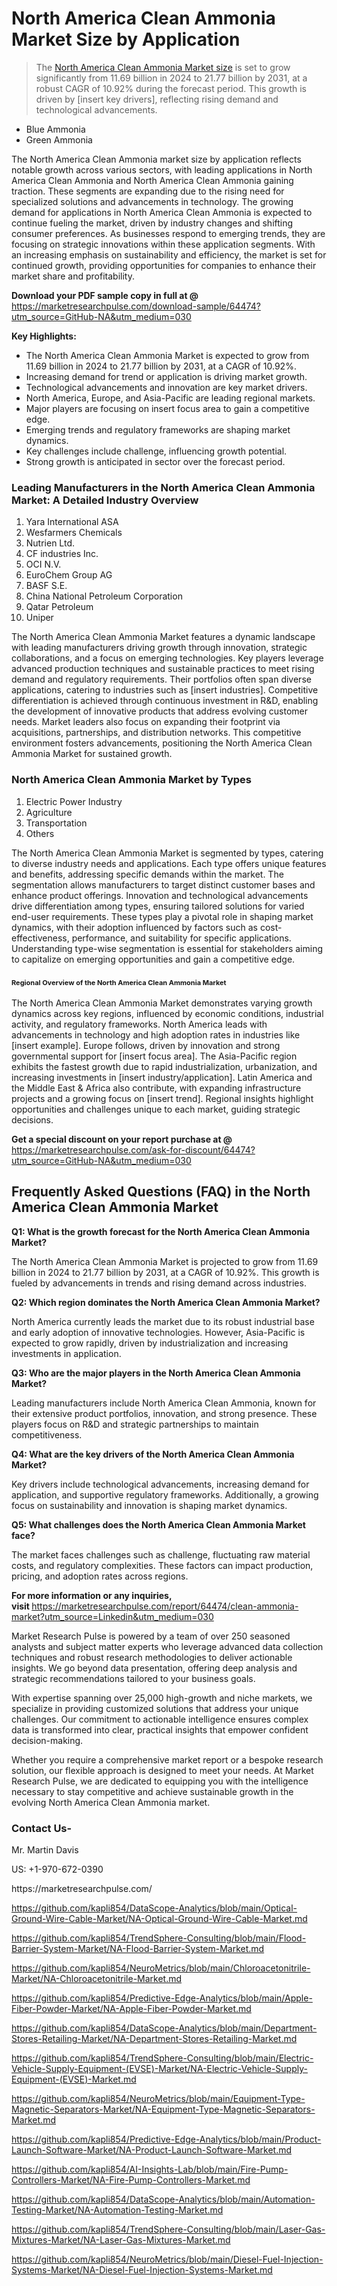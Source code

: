 <h1>North America Clean Ammonia Market&nbsp;Size by Application</h1><blockquote><p>The <a href="https://marketresearchpulse.com/download-sample/64474?utm_source=GitHub-NA&amp;utm_medium=030">North America Clean Ammonia Market size</a> is set to grow significantly from 11.69 billion in 2024 to 21.77 billion by 2031, at a robust CAGR of 10.92% during the forecast period. This growth is driven by [insert key drivers], reflecting rising demand and technological advancements.</p></blockquote><ul><li>Blue Ammonia<li> Green Ammonia</li></ul><p>The North America Clean Ammonia market size by application reflects notable growth across various sectors, with leading applications in North America Clean Ammonia and North America Clean Ammonia gaining traction. These segments are expanding due to the rising need for specialized solutions and advancements in technology. The growing demand for applications in North America Clean Ammonia is expected to continue fueling the market, driven by industry changes and shifting consumer preferences. As businesses respond to emerging trends, they are focusing on strategic innovations within these application segments. With an increasing emphasis on sustainability and efficiency, the market is set for continued growth, providing opportunities for companies to enhance their market share and profitability.</p><p><strong>Download your PDF sample copy in full at @ </strong><a href="https://marketresearchpulse.com/download-sample/64474?utm_source=GitHub-NA&amp;utm_medium=030">https://marketresearchpulse.com/download-sample/64474?utm_source=GitHub-NA&amp;utm_medium=030</a></p><p><strong>Key Highlights: </strong></p><ul><li>The North America Clean Ammonia Market is expected to grow from 11.69 billion in 2024 to 21.77 billion by 2031, at a CAGR of 10.92%.</li><li>Increasing demand for trend or application is driving market growth.</li><li>Technological advancements and innovation are key market drivers.</li><li>North America, Europe, and Asia-Pacific are leading regional markets.</li><li>Major players are focusing on insert focus area to gain a competitive edge.</li><li>Emerging trends and regulatory frameworks are shaping market dynamics.</li><li>Key challenges include challenge, influencing growth potential.</li><li>Strong growth is anticipated in sector over the forecast period.</li></ul><h3>Leading Manufacturers in the North America Clean Ammonia Market: A Detailed Industry Overview</h3><ol><li>Yara International ASA</li><li>Wesfarmers Chemicals</li><li>Nutrien Ltd.</li><li>CF industries Inc.</li><li>OCI N.V.</li><li>EuroChem Group AG</li><li>BASF S.E.</li><li>China National Petroleum Corporation</li><li>Qatar Petroleum</li><li>Uniper</li></ol><div class="flex max-w-full flex-col flex-grow"><div class="min-h-8 text-message flex w-full flex-col items-end gap-2 whitespace-normal break-words [.text-message+&amp;]:mt-5" dir="auto" data-message-author-role="assistant" data-message-id="fd8432e4-4910-450d-b182-61b7bfb0a01f" data-message-model-slug="gpt-4o"><div class="flex w-full flex-col gap-1 empty:hidden first:pt-[3px]"><div class="markdown prose w-full break-words dark:prose-invert light"><p>The North America Clean Ammonia Market features a dynamic landscape with leading manufacturers driving growth through innovation, strategic collaborations, and a focus on emerging technologies. Key players leverage advanced production techniques and sustainable practices to meet rising demand and regulatory requirements. Their portfolios often span diverse applications, catering to industries such as [insert industries]. Competitive differentiation is achieved through continuous investment in R&amp;D, enabling the development of innovative products that address evolving customer needs. Market leaders also focus on expanding their footprint via acquisitions, partnerships, and distribution networks. This competitive environment fosters advancements, positioning the North America Clean Ammonia Market for sustained growth.</p></div></div></div></div><h3>North America Clean Ammonia Market by Types</h3><ol><li>Electric Power Industry<li> Agriculture<li> Transportation<li> Others</li></ol><div class="flex max-w-full flex-col flex-grow"><div class="min-h-8 text-message flex w-full flex-col items-end gap-2 whitespace-normal break-words [.text-message+&amp;]:mt-5" dir="auto" data-message-author-role="assistant" data-message-id="084470be-0bb7-4664-bddf-5156b4f41249" data-message-model-slug="gpt-4o-mini"><div class="flex w-full flex-col gap-1 empty:hidden first:pt-[3px]"><div class="markdown prose w-full break-words dark:prose-invert light"><p>The North America Clean Ammonia Market is segmented by types, catering to diverse industry needs and applications. Each type offers unique features and benefits, addressing specific demands within the market. The segmentation allows manufacturers to target distinct customer bases and enhance product offerings. Innovation and technological advancements drive differentiation among types, ensuring tailored solutions for varied end-user requirements. These types play a pivotal role in shaping market dynamics, with their adoption influenced by factors such as cost-effectiveness, performance, and suitability for specific applications. Understanding type-wise segmentation is essential for stakeholders aiming to capitalize on emerging opportunities and gain a competitive edge.</p></div></div></div></div><h3><span style="font-size: 11px;">Regional Overview of the North America Clean Ammonia Market</span></h3><div class="flex max-w-full flex-col flex-grow"><div class="min-h-8 text-message flex w-full flex-col items-end gap-2 whitespace-normal break-words [.text-message+&amp;]:mt-5" dir="auto" data-message-author-role="assistant" data-message-id="e9038762-ce64-4e30-91c9-9bd413514231" data-message-model-slug="gpt-4o-mini"><div class="flex w-full flex-col gap-1 empty:hidden first:pt-[3px]"><div class="markdown prose w-full break-words dark:prose-invert light"><p>The North America Clean Ammonia Market demonstrates varying growth dynamics across key regions, influenced by economic conditions, industrial activity, and regulatory frameworks. North America leads with advancements in technology and high adoption rates in industries like [insert example]. Europe follows, driven by innovation and strong governmental support for [insert focus area]. The Asia-Pacific region exhibits the fastest growth due to rapid industrialization, urbanization, and increasing investments in [insert industry/application]. Latin America and the Middle East &amp; Africa also contribute, with expanding infrastructure projects and a growing focus on [insert trend]. Regional insights highlight opportunities and challenges unique to each market, guiding strategic decisions.</p></div></div></div></div><p><strong>Get a special discount on your report purchase at @ </strong><a href="https://marketresearchpulse.com/ask-for-discount/64474?utm_source=GitHub-NA&amp;utm_medium=030">https://marketresearchpulse.com/ask-for-discount/64474?utm_source=GitHub-NA&amp;utm_medium=030</a></p><h2>Frequently Asked Questions (FAQ) in the North America Clean Ammonia Market</h2><p><strong>Q1: What is the growth forecast for the North America Clean Ammonia Market?</strong></p><p>The North America Clean Ammonia Market is projected to grow from 11.69 billion in 2024 to 21.77 billion by 2031, at a CAGR of 10.92%. This growth is fueled by advancements in trends and rising demand across industries.</p><p><strong>Q2: Which region dominates the North America Clean Ammonia Market?</strong></p><p>North America currently leads the market due to its robust industrial base and early adoption of innovative technologies. However, Asia-Pacific is expected to grow rapidly, driven by industrialization and increasing investments in application.</p><p><strong>Q3: Who are the major players in the North America Clean Ammonia Market?</strong></p><p>Leading manufacturers include North America Clean Ammonia, known for their extensive product portfolios, innovation, and strong presence. These players focus on R&amp;D and strategic partnerships to maintain competitiveness.</p><p><strong>Q4: What are the key drivers of the North America Clean Ammonia Market?</strong></p><p>Key drivers include technological advancements, increasing demand for application, and supportive regulatory frameworks. Additionally, a growing focus on sustainability and innovation is shaping market dynamics.</p><p><strong>Q5: What challenges does the North America Clean Ammonia Market face?</strong></p><p>The market faces challenges such as challenge, fluctuating raw material costs, and regulatory complexities. These factors can impact production, pricing, and adoption rates across regions.</p><p><strong>For more information or any inquiries, visit&nbsp;</strong><a href="https://marketresearchpulse.com/report/64474/clean-ammonia-market?utm_source=Linkedin&utm_medium=030">https://marketresearchpulse.com/report/64474/clean-ammonia-market?utm_source=Linkedin&utm_medium=030</a></p><p>Market Research Pulse is powered by a team of over 250 seasoned analysts and subject matter experts who leverage advanced data collection techniques and robust research methodologies to deliver actionable insights. We go beyond data presentation, offering deep analysis and strategic recommendations tailored to your business goals.</p><p>With expertise spanning over 25,000 high-growth and niche markets, we specialize in providing customized solutions that address your unique challenges. Our commitment to actionable intelligence ensures complex data is transformed into clear, practical insights that empower confident decision-making.</p><p>Whether you require a comprehensive market report or a bespoke research solution, our flexible approach is designed to meet your needs. At Market Research Pulse, we are dedicated to equipping you with the intelligence necessary to stay competitive and achieve sustainable growth in the evolving North America Clean Ammonia market.</p><h3><strong>Contact Us-</strong></h3><p>Mr. Martin Davis</p><p>US: +1-970-672-0390</p><p>https://marketresearchpulse.com/</p><p><a href="https://github.com/kapli854/DataScope-Analytics/blob/main/Optical-Ground-Wire-Cable-Market/NA-Optical-Ground-Wire-Cable-Market.md">https://github.com/kapli854/DataScope-Analytics/blob/main/Optical-Ground-Wire-Cable-Market/NA-Optical-Ground-Wire-Cable-Market.md</a></p><p><a href="https://github.com/kapli854/TrendSphere-Consulting/blob/main/Flood-Barrier-System-Market/NA-Flood-Barrier-System-Market.md">https://github.com/kapli854/TrendSphere-Consulting/blob/main/Flood-Barrier-System-Market/NA-Flood-Barrier-System-Market.md</a></p><p><a href="https://github.com/kapli854/NeuroMetrics/blob/main/Chloroacetonitrile-Market/NA-Chloroacetonitrile-Market.md">https://github.com/kapli854/NeuroMetrics/blob/main/Chloroacetonitrile-Market/NA-Chloroacetonitrile-Market.md</a></p><p><a href="https://github.com/kapli854/Predictive-Edge-Analytics/blob/main/Apple-Fiber-Powder-Market/NA-Apple-Fiber-Powder-Market.md">https://github.com/kapli854/Predictive-Edge-Analytics/blob/main/Apple-Fiber-Powder-Market/NA-Apple-Fiber-Powder-Market.md</a></p><p><a href="https://github.com/kapli854/DataScope-Analytics/blob/main/Department-Stores-Retailing-Market/NA-Department-Stores-Retailing-Market.md">https://github.com/kapli854/DataScope-Analytics/blob/main/Department-Stores-Retailing-Market/NA-Department-Stores-Retailing-Market.md</a></p><p><a href="https://github.com/kapli854/TrendSphere-Consulting/blob/main/Electric-Vehicle-Supply-Equipment-(EVSE)-Market/NA-Electric-Vehicle-Supply-Equipment-(EVSE)-Market.md">https://github.com/kapli854/TrendSphere-Consulting/blob/main/Electric-Vehicle-Supply-Equipment-(EVSE)-Market/NA-Electric-Vehicle-Supply-Equipment-(EVSE)-Market.md</a></p><p><a href="https://github.com/kapli854/NeuroMetrics/blob/main/Equipment-Type-Magnetic-Separators-Market/NA-Equipment-Type-Magnetic-Separators-Market.md">https://github.com/kapli854/NeuroMetrics/blob/main/Equipment-Type-Magnetic-Separators-Market/NA-Equipment-Type-Magnetic-Separators-Market.md</a></p><p><a href="https://github.com/kapli854/Predictive-Edge-Analytics/blob/main/Product-Launch-Software-Market/NA-Product-Launch-Software-Market.md">https://github.com/kapli854/Predictive-Edge-Analytics/blob/main/Product-Launch-Software-Market/NA-Product-Launch-Software-Market.md</a></p><p><a href="https://github.com/kapli854/AI-Insights-Lab/blob/main/Fire-Pump-Controllers-Market/NA-Fire-Pump-Controllers-Market.md">https://github.com/kapli854/AI-Insights-Lab/blob/main/Fire-Pump-Controllers-Market/NA-Fire-Pump-Controllers-Market.md</a></p><p><a href="https://github.com/kapli854/DataScope-Analytics/blob/main/Automation-Testing-Market/NA-Automation-Testing-Market.md">https://github.com/kapli854/DataScope-Analytics/blob/main/Automation-Testing-Market/NA-Automation-Testing-Market.md</a></p><p><a href="https://github.com/kapli854/TrendSphere-Consulting/blob/main/Laser-Gas-Mixtures-Market/NA-Laser-Gas-Mixtures-Market.md">https://github.com/kapli854/TrendSphere-Consulting/blob/main/Laser-Gas-Mixtures-Market/NA-Laser-Gas-Mixtures-Market.md</a></p><p><a href="https://github.com/kapli854/NeuroMetrics/blob/main/Diesel-Fuel-Injection-Systems-Market/NA-Diesel-Fuel-Injection-Systems-Market.md">https://github.com/kapli854/NeuroMetrics/blob/main/Diesel-Fuel-Injection-Systems-Market/NA-Diesel-Fuel-Injection-Systems-Market.md</a></p>
